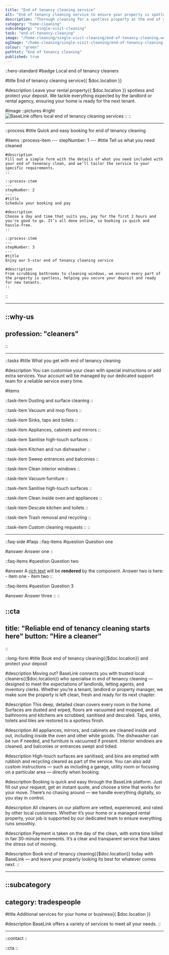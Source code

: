 ```yaml
---
title: "End of tenancy cleaning service"
alt: "End of tenancy cleaning service to ensure your property is spotless for new tenants"
description: "Thorough cleaning for a spotless property at the end of your tenancy"
category: "home-cleaning"
subcategory: "single-visit-cleaning"
task: "end-of-tenancy-cleaning"
image: "/home-cleaning/single-visit-cleaning/end-of-tenancy-cleaning.webp"
ogImage: "/home-cleaning/single-visit-cleaning/end-of-tenancy-cleaning.webp"
colour: "green"
pathtxt: "End of tenancy cleaning"
published: true
---
```


::hero-standard
#badge
Local end of tenancy cleaners

#title
End of tenancy cleaning service{{ $doc.location }}

#description
Leave your rental property{{ $doc.location }} spotless and protect your deposit. We tackle everything expected by the landlord or rental agency, ensuring your home is ready for the next tenant.

#image
    ::pictures
    #right
    ![BaseLink offers local end of tenancy cleaning services](/home-cleaning/single-visit-cleaning/end-of-tenancy-cleaning.webp)
    ::
::

---

::process
#title
Quick and easy booking for end of tenancy cleaning

#items
    ::process-item
    ---
    stepNumber: 1
    ---
    #title
    Tell us what you need cleaned

    #description
    Fill out a simple form with the details of what you need included with your end of tenenacy clean, and we’ll tailor the service to your specific requirements.
    ::
    
    ::process-item
    ---
    stepNumber: 2
    ---
    #title
    Schedule your booking and pay

    #description
    Choose a day and time that suits you, pay for the first 2 hours and you're good to go. It’s all done online, so booking is quick and hassle-free.
    ::

    ::process-item
    ---
    stepNumber: 3
    ---
    #title
    Enjoy our 5-star end of tenancy cleaning service

    #description
    From scrubbing bathrooms to cleaning windows, we ensure every part of the property is spotless, helping you secure your deposit and ready for new tenants.
    ::
::

---

::why-us
---
profession: "cleaners"
---
::

---

::tasks
#title
What you get with end of tenancy cleaning

#description
You can customise your clean with special instructions or add extra services. Your account will be managed by our dedicated support team for a reliable service every time.

#items
    
  ::task-item
  Dusting and surface cleaning
  ::
  
  ::task-item
  Vacuum and mop floors
  ::
  
  ::task-item
  Sinks, taps and toilets
  ::
  
  ::task-item
  Appliances, cabinets and mirrors
  ::

  ::task-item
  Sanitise high-touch surfaces
  ::

  ::task-item
  Kitchen and run dishwasher
  ::

  ::task-item
  Sweep entrances and balconies
  ::

  ::task-item
  Clean interior windows
  ::

  ::task-item
  Vacuum furniture
  ::

  ::task-item
  Sanitise high-touch surfaces
  ::
  
  ::task-item
  Clean inside oven and appliances
  ::

  ::task-item
  Descale kitchen and toilets
  ::

  ::task-item
  Trash removal and recycling
  ::

  ::task-item
  Custom cleaning requests
  ::
::

---

::faq-side
#faqs
  ::faq-items
  #question
  Question one

  #answer
  Answer one
  ::

  ::faq-items
  #question
  Question two

  #answer
  A [rich text](/services/commercial-cleaning) will be **rendered** by the component.
  Answer two is here:
    - item one
    - item two
  ::

  ::faq-items
  #question
  Question 3

  #answer
  Answer three
  ::
::

::cta
---
title: "Reliable end of tenancy cleaning starts here"
button: "Hire a cleaner"
---
::

::long-form
#title
Book end of tenancy cleaning{{$doc.location}} and protect your deposit

#description
Moving out? BaseLink connects you with trusted local cleaners{{$doc.location}} who specialise in end of tenancy cleaning — designed to meet the expectations of landlords, letting agents, and inventory clerks. Whether you’re a tenant, landlord or property manager, we make sure the property is left clean, fresh and ready for its next chapter.

#description
This deep, detailed clean covers every room in the home. Surfaces are dusted and wiped, floors are vacuumed and mopped, and all bathrooms and kitchens are scrubbed, sanitised and descaled. Taps, sinks, toilets and tiles are restored to a spotless finish.

#description
All appliances, mirrors, and cabinets are cleaned inside and out, including inside the oven and other white goods. The dishwasher can be run if needed, and furniture is vacuumed if present. Interior windows are cleaned, and balconies or entrances swept and tidied.

#description
High-touch surfaces are sanitised, and bins are emptied with rubbish and recycling cleared as part of the service. You can also add custom instructions — such as including a garage, utility room or focusing on a particular area — directly when booking.

#description
Booking is quick and easy through the BaseLink platform. Just fill out your request, get an instant quote, and choose a time that works for your move. There’s no chasing around — we handle everything digitally, so you stay in control.

#description
All cleaners on our platform are vetted, experienced, and rated by other local customers. Whether it’s your home or a managed rental property, your job is supported by our dedicated team to ensure everything runs smoothly.

#description
Payment is taken on the day of the clean, with extra time billed in fair 30-minute increments. It’s a clear and transparent service that takes the stress out of moving.

#description
Book end of tenancy cleaning{{$doc.location}} today with BaseLink — and leave your property looking its best for whatever comes next.
::

---

::subcategory
---
category: tradespeople
---
#title
Additional services for your home or business{{ $doc.location }}

#description
BaseLink offers a variety of services to meet all your needs.
::

---

::contact
::

::cta
::